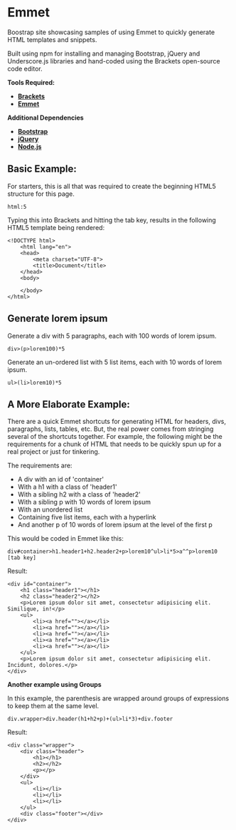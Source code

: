 # Emmet

Boostrap site showcasing samples of using Emmet to quickly generate HTML templates and snippets.

Built using npm for installing and managing Bootstrap, jQuery and Underscore.js libraries and hand-coded using the 
Brackets open-source code editor.

**Tools Required:**

- **<a href="http://brackets.io/" target="_blank">Brackets</a>**
- **<a href="http://emmet.io/" target="_blank">Emmet</a>**

**Additional Dependencies**

- **<a href="http://getbootstrap.com/" target="_blank">Bootstrap</a>**
- **<a href="http://jquery.com/" target="_blank">jQuery</a>**
- **<a href="https://nodejs.org/en/" target="_blank">Node.js</a>**

## Basic Example:

For starters, this is all that was required to create the beginning HTML5 structure for this page.

	html:5

Typing this into Brackets and hitting the tab key, results in the following HTML5 template being rendered:


	<!DOCTYPE html>
		<html lang="en">
		<head>
    		<meta charset="UTF-8">
    		<title>Document</title>
		</head>
		<body>
    
		</body>
	</html>

## Generate lorem ipsum

Generate a div with 5 paragraphs, each with 100 words of lorem ipsum.

	div>(p>lorem100)*5

Generate an un-ordered list with 5 list items, each with 10 words of lorem ipsum.

	ul>(li>lorem10)*5


## A More Elaborate Example:

There are a quick Emmet shortcuts for generating HTML for headers, divs, paragraphs, lists, tables, etc. But, the real power comes from stringing several of the shortcuts together. For example, the following might be the requirements for a chunk of HTML that needs to be quickly spun up for a real project or just for tinkering.

The requirements are:

- A div with an id of 'container'
- With a h1 with a class of 'header1'
- With a sibling h2 with a class of 'header2'
- With a sibling p with 10 words of lorem ipsum
- With an unordered list
- Containing five list items, each with a hyperlink
- And another p of 10 words of lorem ipsum at the level of the first p

This would be coded in Emmet like this:

	div#container>h1.header1+h2.header2+p>lorem10^ul>li*5>a^^p>lorem10 [tab key]

Result:
  
	<div id="container">
		<h1 class="header1"></h1>
		<h2 class="header2"></h2>
		<p>Lorem ipsum dolor sit amet, consectetur adipisicing elit. Similique, in!</p>
		<ul>
			<li><a href=""></a></li>
			<li><a href=""></a></li>
			<li><a href=""></a></li>
			<li><a href=""></a></li>
			<li><a href=""></a></li>
		</ul>
		<p>Lorem ipsum dolor sit amet, consectetur adipisicing elit. Incidunt, dolores.</p>
	</div>

**Another example using Groups**

In this example, the parenthesis are wrapped around groups of expressions to keep them at the same level.

	div.wrapper>div.header(h1+h2+p)+(ul>li*3)+div.footer

Result:

	<div class="wrapper">
		<div class="header">
			<h1></h1>
			<h2></h2>
			<p></p>
		</div>
		<ul>
			<li></li>
			<li></li>
			<li></li>
		</ul>
		<div class="footer"></div>
	</div>